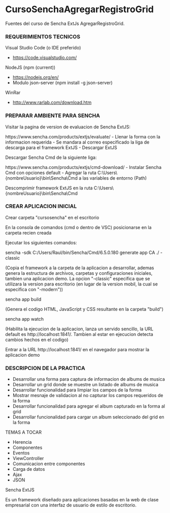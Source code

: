 # CursoSenchaAgregarRegistroGrid
Fuentes del curso de Sencha ExtJs AgregarRegistroGrid.

<h3>REQUERIMIENTOS TECNICOS</h3>

Visual Studio Code (o IDE preferido)
- https://code.visualstudio.com/
	
NodeJS (npm (current))
- https://nodejs.org/en/
- Modulo json-server (npm install -g json-server)
	
WinRar
- http://www.rarlab.com/download.htm

<h3>PREPARAR AMBIENTE PARA SENCHA</h3>

<p>Visitar la pagina de version de evaluacion de Sencha ExtJS:</p>
<span>https://www.sencha.com/products/extjs/evaluate/</span>
- Llenar la forma con la informacion requerida
- Se mandara al correo especificado la liga de descarga para el framework ExtJS
- Descargar ExtJS

<p>Descargar Sencha Cmd de la siguiente liga:</p>
https://www.sencha.com/products/extjs/cmd-download/
- Instalar Sencha Cmd con opciones default
- Agregar la ruta C:\Users\{nombreUsuario}\bin\Sencha\Cmd a las variables de entorno (Path)

<p>Descomprimir framework ExtJS en la ruta C:\Users\{nombreUsuario}\bin\Sencha\Cmd</p>

<h3>CREAR APLICACION INICIAL</h3>

Crear carpeta "cursosencha" en el escritorio

En la consola de comandos (cmd o dentro de VSC) posicionarse en la carpeta recien creada

Ejecutar los siguientes comandos:

sencha -sdk C:/Users/Raul/bin/Sencha/Cmd/6.5.0.180 generate app CA ./ -classic
	
(Copia el framework a la carpeta de la aplicacion a desarrollar, ademas genera la estructura de archivos, carpetas y configuraciones iniciales, tambien una aplicacion demo. La opcion "-classic" especifica que se utilizara la version para escritorio (en lugar de la version mobil, la cual se especifica con "-modern"))
	
sencha app build
	
(Genera el codigo HTML, JavaScript y CSS resultante en la carpeta "build")
	
sencha app watch
	
(Habilita la ejecucion de la aplicacion, lanza un servido sencillo, la URL default es http://localhost:1841/. Tambien al estar en ejecucion detecta cambios hechos en el codigo)
	
Entrar a la URL http://localhost:1841/ en el navegador para mostrar la aplicacion demo

<h3>DESCRIPCION DE LA PRACTICA</h3>

- Desarrollar una forma para captura de informacion de albums de musica
- Desarrollar un grid donde se muestre un listado de albums de musica
- Desarrollar funcionalidad para limpiar los campos de la forma
- Mostrar mesnaje de validacion al no capturar los campos requeridos de la forma
- Desarrollar funcionalidad para agregar el album capturado en la forma al grid
- Desarrollar funcionalidad para cargar un album seleccionado del grid en la forma

TEMAS A TOCAR

- Herencia
- Componentes
- Eventos
- ViewController
- Comunicacion entre componentes
- Carga de datos
- Ajax
- JSON

Sencha ExtJS

Es un framework diseñado para aplicaciones basadas en la web de clase empresarial con una interfaz de usuario de estilo de escritorio.

